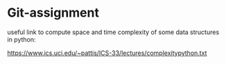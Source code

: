 # Git-assignment


useful link to compute space and time complexity of some data structures in python:

https://www.ics.uci.edu/~pattis/ICS-33/lectures/complexitypython.txt
